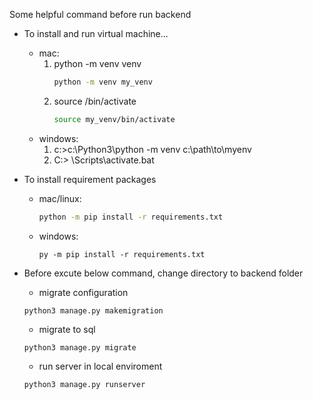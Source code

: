 Some helpful command before run backend 

- To install and run virtual machine...
    - mac:
        1. python -m venv venv
            ```bash
            python -m venv my_venv
            ```
        2. source <venv>/bin/activate
            ```bash
            source my_venv/bin/activate 
            ```
    - windows:
        1. c:\>c:\Python3\python -m venv c:\path\to\myenv
        2. C:\> <venv>\Scripts\activate.bat


- To install requirement packages
    - mac/linux:
        ```bash
        python -m pip install -r requirements.txt
        ```
    - windows:
        ```
        py -m pip install -r requirements.txt
        ```


- Before excute below command, change directory to backend folder
    - migrate configuration
    ```
    python3 manage.py makemigration
    ```
        
    - migrate to sql
    ```
    python3 manage.py migrate
    ```
        
    - run server in local enviroment
    ```
    python3 manage.py runserver
    ```
        
